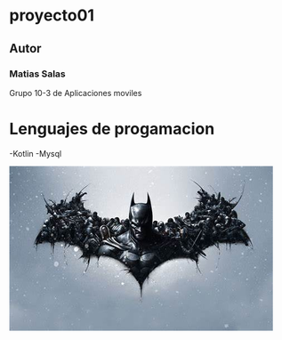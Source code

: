 # proyecto01

## Autor
### Matias Salas

Grupo 10-3 de Aplicaciones moviles

# Lenguajes de progamacion
-Kotlin
-Mysql

![Logo Batman](imagenes/OIP.jpg)